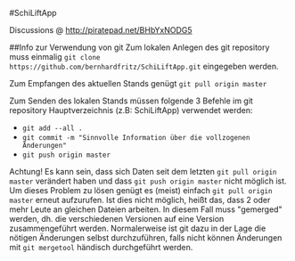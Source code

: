#SchiLiftApp

Discussions @ http://piratepad.net/BHbYxNODG5

##Info zur Verwendung von git
Zum lokalen Anlegen des git repository muss einmalig
`git clone https://github.com/bernhardfritz/SchiLiftApp.git` eingegeben werden.

Zum Empfangen des aktuellen Stands genügt `git pull origin master`

Zum Senden des lokalen Stands müssen folgende 3 Befehle im git repository
Hauptverzeichnis (z.B: SchiLiftApp) verwendet werden:
- `git add --all .`
- `git commit -m "Sinnvolle Information über die vollzogenen Änderungen"`
- `git push origin master`

Achtung! Es kann sein, dass sich Daten seit dem letzten `git pull origin master`
verändert haben und dass `git push origin master` nicht möglich ist. Um
dieses Problem zu lösen genügt es (meist) einfach `git pull origin master`
erneut aufzurufen. Ist dies nicht möglich, heißt das, dass 2 oder mehr Leute an
gleichen Dateien arbeiten. In diesem Fall muss "gemerged" werden, dh. die
verschiedenen Versionen auf eine Version zusammengeführt werden. Normalerweise
ist git dazu in der Lage die nötigen Änderungen selbst durchzuführen, falls
nicht können Änderungen mit `git mergetool` händisch durchgeführt werden.

